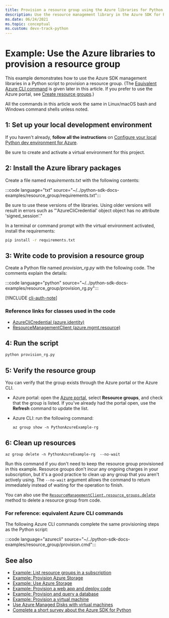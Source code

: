 ```yaml
---
title: Provision a resource group using the Azure libraries for Python
description: Use the resource management library in the Azure SDK for Python to create a resource group from Python code.
ms.date: 06/24/2021
ms.topic: conceptual
ms.custom: devx-track-python
---
```


# Example: Use the Azure libraries to provision a resource group

This example demonstrates how to use the Azure SDK management libraries in a Python script to provision a resource group. (The [Equivalent Azure CLI command](#for-reference-equivalent-azure-cli-commands) is given later in this article. If you prefer to use the Azure portal, see [Create resource groups](/azure/azure-resource-manager/management/manage-resource-groups-portal).)

All the commands in this article work the same in Linux/macOS bash and Windows command shells unless noted.

## 1: Set up your local development environment

If you haven't already, **follow all the instructions** on [Configure your local Python dev environment for Azure](../../configure-local-development-environment.md).

Be sure to create and activate a virtual environment for this project.

## 2: Install the Azure library packages

Create a file named *requirements.txt* with the following contents:

:::code language="txt" source="~/../python-sdk-docs-examples/resource_group/requirements.txt":::

Be sure to use these versions of the libraries. Using older versions will result in errors such as "'AzureCliCredential' object object has no attribute 'signed_session'."

In a terminal or command prompt with the virtual environment activated, install the requirements:

```cmd
pip install -r requirements.txt
```

## 3: Write code to provision a resource group

Create a Python file named *provision_rg.py* with the following code. The comments explain the details:

:::code language="python" source="~/../python-sdk-docs-examples/resource_group/provision_rg.py":::

[!INCLUDE [cli-auth-note](../../includes/cli-auth-note.md)]

### Reference links for classes used in the code

- [AzureCliCredential (azure.identity)](/python/api/azure-identity/azure.identity.azureclicredential)
- [ResourceManagementClient (azure.mgmt.resource)](/python/api/azure-mgmt-resource/azure.mgmt.resource.resourcemanagementclient)

## 4: Run the script

```cmd
python provision_rg.py
```

## 5: Verify the resource group

You can verify that the group exists through the Azure portal or the Azure CLI.

- Azure portal: open the [Azure portal](https://portal.azure.com), select **Resource groups**, and check that the group is listed. If you've already had the portal open, use the **Refresh** command to update the list.

- Azure CLI: run the following command:

    ```azurecli
    az group show -n PythonAzureExample-rg
    ```

## 6: Clean up resources

```azurecli
az group delete -n PythonAzureExample-rg  --no-wait
```

Run this command if you don't need to keep the resource group provisioned in this example. Resource groups don't incur any ongoing charges in your subscription, but it's a good practice to clean up any group that you aren't actively using. The `--no-wait` argument allows the command to return immediately instead of waiting for the operation to finish.

You can also use the [`ResourceManagementClient.resource_groups.delete`](/python/api/azure-mgmt-resource/azure.mgmt.resource.resources.v2019_10_01.operations.resourcegroupsoperations#delete-resource-group-name--custom-headers-none--raw-false--polling-true----operation-config-) method to delete a resource group from code.

### For reference: equivalent Azure CLI commands

The following Azure CLI commands complete the same provisioning steps as the Python script:

:::code language="azurecli" source="~/../python-sdk-docs-examples/resource_group/provision.cmd":::

## See also

- [Example: List resource groups in a subscription](azure-sdk-example-list-resource-groups.md)
- [Example: Provision Azure Storage](azure-sdk-example-storage.md)
- [Example: Use Azure Storage](azure-sdk-example-storage-use.md)
- [Example: Provision a web app and deploy code](azure-sdk-example-web-app.md)
- [Example: Provision and query a database](azure-sdk-example-database.md)
- [Example: Provision a virtual machine](azure-sdk-example-virtual-machines.md)
- [Use Azure Managed Disks with virtual machines](azure-sdk-samples-managed-disks.md)
- [Complete a short survey about the Azure SDK for Python](https://microsoft.qualtrics.com/jfe/form/SV_bNFX0HECjzPWMiG?Q_CHL=docs)

